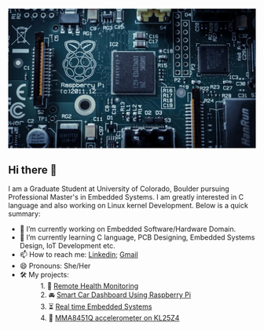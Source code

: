 <p align="center">
	<img src="https://github.com/salonis13/salonis13/blob/main/Raspi_image.jpg" width=150% height=50% >
	</p>


## Hi there 👋 


I am a Graduate Student at University of Colorado, Boulder pursuing Professional Master's in Embedded Systems. I am greatly interested in C language and also working on Linux kernel Development. Below is a quick summary:

- 🔭 I’m currently working on Embedded Software/Hardware Domain. 
- 🌱 I’m currently learning C language, PCB Designing, Embedded Systems Design, IoT Development etc.
- 📫 How to reach me: [Linkedin](https://www.linkedin.com/in/saloniv-shah/); [Gmail](mailto:shah.saloniv@gmail.com)
- 😄 Pronouns: She/Her
- 🛠  My projects: </br>
        &emsp;&emsp;&emsp;1. 📱  [Remote Health Monitoring](https://github.com/CU-ECEN-5823/ECEN-5823-Remote-Health-Monitoring/wiki/Project-Overview)</br>
        &emsp;&emsp;&emsp;2. 🚘 [Smart Car Dashboard Using Raspberry Pi](https://github.com/cu-ecen-aeld/final-project-saloni1307/wiki/Project-Overview)</br>
        &emsp;&emsp;&emsp;3. ⏳  [Real time Embedded Systems](https://github.com/salonis13/Real-Time-Embedded-Systems/tree/main/RTES5623-Final-Project-main)</br>
        &emsp;&emsp;&emsp;4. 🌌 [MMA8451Q accelerometer on KL25Z4](https://github.com/salonis13/Principles-of-Embedded-Software/tree/main/PES_FINAL_PROJECT-main)</br>
                  


